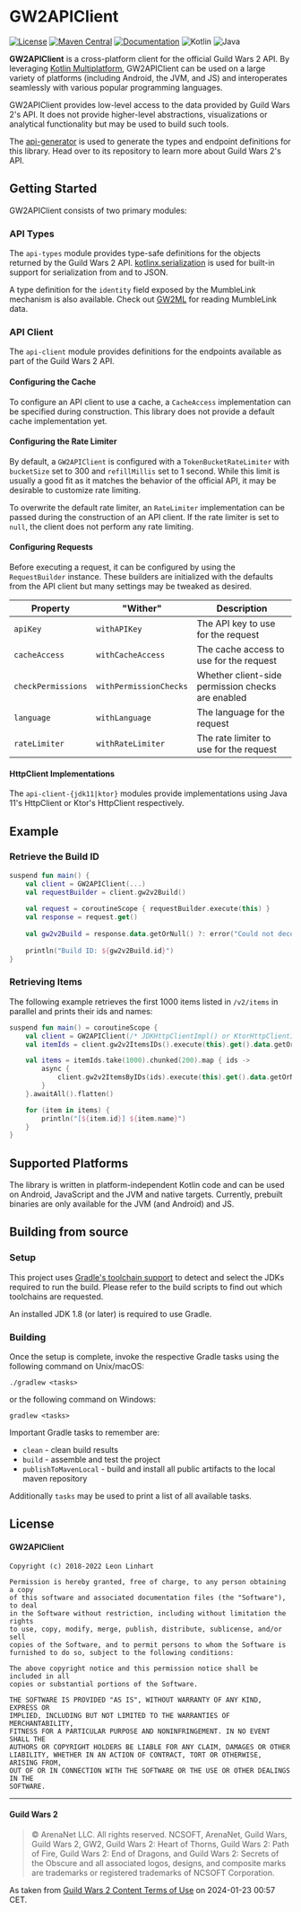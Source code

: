 # GW2APIClient

[![License](https://img.shields.io/badge/license-MIT-green.svg?style=for-the-badge&label=License)](https://github.com/GW2Toolbelt/GW2APIClient/blob/master/LICENSE)
[![Maven Central](https://img.shields.io/maven-central/v/com.gw2tb.gw2api/api-client.svg?style=for-the-badge&label=Maven%20Central)](https://maven-badges.herokuapp.com/maven-central/com.gw2tb.gw2api/api-client)
[![Documentation](https://img.shields.io/maven-central/v/com.gw2tb.gw2api/api-client.svg?style=for-the-badge&label=Documentation&color=blue)](https://gw2toolbelt.github.io/GW2APIClient)
![Kotlin](https://img.shields.io/badge/Kotlin-1%2E7-green.svg?style=for-the-badge&color=a97bff&logo=Kotlin)
![Java](https://img.shields.io/badge/Java-11-green.svg?style=for-the-badge&color=b07219&logo=Java)

**GW2APIClient** is a cross-platform client for the official Guild Wars 2 API.
By leveraging [Kotlin Multiplatform](https://kotlinlang.org/docs/multiplatform.html),
GW2APIClient can be used on a large variety of platforms (including Android, the
JVM, and JS) and interoperates seamlessly with various popular programming
languages.

GW2APIClient provides low-level access to the data provided by Guild Wars 2's
API. It does not provide higher-level abstractions, visualizations or analytical
functionality but may be used to build such tools.

The [api-generator](https://github.com/GW2Toolbelt/api-generator) is used to
generate the types and endpoint definitions for this library. Head over to its
repository to learn more about Guild Wars 2's API.


## Getting Started

GW2APIClient consists of two primary modules:


### API Types

The `api-types` module provides type-safe definitions for the objects returned
by the Guild Wars 2 API. [kotlinx.serialization](https://github.com/Kotlin/kotlinx.serialization)
is used for built-in support for serialization from and to JSON.

A type definition for the `identity` field exposed by the MumbleLink mechanism
is also available. Check out [GW2ML](https://github.com/GW2ToolBelt/GW2ML) for
reading MumbleLink data.


### API Client

The `api-client` module provides definitions for the endpoints available as part
of the Guild Wars 2 API.


#### Configuring the Cache

To configure an API client to use a cache, a `CacheAccess` implementation can be
specified during construction. This library does not provide a default cache
implementation yet.


#### Configuring the Rate Limiter

By default, a `GW2APIClient` is configured with a `TokenBucketRateLimiter` with
`bucketSize` set to 300 and `refillMillis` set to 1 second. While this limit is
usually a good fit as it matches the behavior of the official API, it may be
desirable to customize rate limiting.

To overwrite the default rate limiter, an `RateLimiter` implementation can be
passed during the construction of an API client. If the rate limiter is set to
`null`, the client does not perform any rate limiting.


#### Configuring Requests

Before executing a request, it can be configured by using the `RequestBuilder`
instance. These builders are initialized with the defaults from the API client
but many settings may be tweaked as desired.

| Property           | "Wither"               | Description                                                 |
|--------------------|------------------------|-------------------------------------------------------------|
| `apiKey`           | `withAPIKey`           | The API key to use for the request                          |
| `cacheAccess`      | `withCacheAccess`      | The cache access to use for the request                     |
| `checkPermissions` | `withPermissionChecks` | Whether client-side permission checks are enabled           |
| `language`         | `withLanguage`         | The language for the request                                |
| `rateLimiter`      | `withRateLimiter`      | The rate limiter to use for the request                     |


#### HttpClient Implementations

The `api-client-{jdk11|ktor}` modules provide implementations using Java 11's
HttpClient or Ktor's HttpClient respectively.


## Example

### Retrieve the Build ID

```kotlin
suspend fun main() {
    val client = GW2APIClient(...)
    val requestBuilder = client.gw2v2Build()
    
    val request = coroutineScope { requestBuilder.execute(this) }
    val response = request.get()
    
    val gw2v2Build = response.data.getOrNull() ?: error("Could not decode request")
    
    println("Build ID: ${gw2v2Build.id}")    
}
```

### Retrieving Items

The following example retrieves the first 1000 items listed in `/v2/items` in
parallel and prints their ids and names:

```kotlin
suspend fun main() = coroutineScope {
    val client = GW2APIClient(/* JDKHttpClientImpl() or KtorHttpClientImpl() */)
    val itemIds = client.gw2v2ItemsIDs().execute(this).get().data.getOrNull() ?: error("Failed to fetch item IDs.")

    val items = itemIds.take(1000).chunked(200).map { ids ->
        async {
            client.gw2v2ItemsByIDs(ids).execute(this).get().data.getOrNull() ?: error("Request failed.")
        }
    }.awaitAll().flatten()

    for (item in items) {
        println("[${item.id}] ${item.name}")
    }
}
```


## Supported Platforms

The library is written in platform-independent Kotlin code and can be used on
Android, JavaScript and the JVM and native targets. Currently, prebuilt binaries
are only available for the JVM (and Android) and JS.


## Building from source

### Setup

This project uses [Gradle's toolchain support](https://docs.gradle.org/8.8/userguide/toolchains.html)
to detect and select the JDKs required to run the build. Please refer to the
build scripts to find out which toolchains are requested.

An installed JDK 1.8 (or later) is required to use Gradle.

### Building

Once the setup is complete, invoke the respective Gradle tasks using the
following command on Unix/macOS:

    ./gradlew <tasks>
    
or the following command on Windows:

    gradlew <tasks>
    
Important Gradle tasks to remember are:
- `clean`                   - clean build results
- `build`                   - assemble and test the project
- `publishToMavenLocal`     - build and install all public artifacts to the
                              local maven repository

Additionally `tasks` may be used to print a list of all available tasks.


## License

#### GW2APIClient

```
Copyright (c) 2018-2022 Leon Linhart

Permission is hereby granted, free of charge, to any person obtaining a copy
of this software and associated documentation files (the "Software"), to deal
in the Software without restriction, including without limitation the rights
to use, copy, modify, merge, publish, distribute, sublicense, and/or sell
copies of the Software, and to permit persons to whom the Software is
furnished to do so, subject to the following conditions:

The above copyright notice and this permission notice shall be included in all
copies or substantial portions of the Software.

THE SOFTWARE IS PROVIDED "AS IS", WITHOUT WARRANTY OF ANY KIND, EXPRESS OR
IMPLIED, INCLUDING BUT NOT LIMITED TO THE WARRANTIES OF MERCHANTABILITY,
FITNESS FOR A PARTICULAR PURPOSE AND NONINFRINGEMENT. IN NO EVENT SHALL THE
AUTHORS OR COPYRIGHT HOLDERS BE LIABLE FOR ANY CLAIM, DAMAGES OR OTHER
LIABILITY, WHETHER IN AN ACTION OF CONTRACT, TORT OR OTHERWISE, ARISING FROM,
OUT OF OR IN CONNECTION WITH THE SOFTWARE OR THE USE OR OTHER DEALINGS IN THE
SOFTWARE.
```

--------------------------------------------------------------------------------

#### Guild Wars 2

> © ArenaNet LLC. All rights reserved. NCSOFT, ArenaNet, Guild Wars, Guild
> Wars 2, GW2, Guild Wars 2: Heart of Thorns, Guild Wars 2: Path of Fire, Guild
> Wars 2: End of Dragons, and Guild Wars 2: Secrets of the Obscure and all
> associated logos, designs, and composite marks are trademarks or registered
> trademarks of NCSOFT Corporation.

As taken from [Guild Wars 2 Content Terms of Use](https://www.guildwars2.com/en/legal/guild-wars-2-content-terms-of-use/)
on 2024-01-23 00:57 CET.